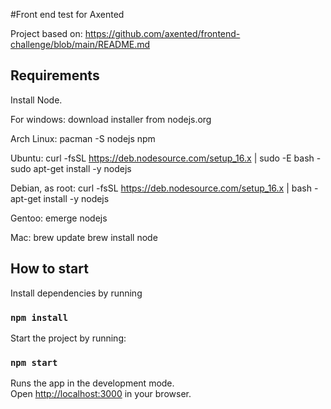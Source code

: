 
#Front end test for Axented

Project based on:
https://github.com/axented/frontend-challenge/blob/main/README.md


## Requirements

Install Node.

For windows:
download installer from  nodejs.org

Arch Linux:
pacman -S nodejs npm

Ubuntu:
curl -fsSL https://deb.nodesource.com/setup_16.x | sudo -E bash -
sudo apt-get install -y nodejs

Debian, as root:
curl -fsSL https://deb.nodesource.com/setup_16.x | bash -
apt-get install -y nodejs

Gentoo:
emerge nodejs

Mac:
brew update
brew install node

## How to start

Install dependencies by running

### `npm install`

Start the project by running:

### `npm start`

Runs the app in the development mode.\
Open [http://localhost:3000](http://localhost:3000) in your  browser.


